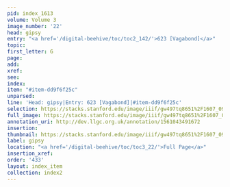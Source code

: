 ```yaml
---
pid: index_1613
volume: Volume 3
image_number: '22'
head: gipsy
entry: "<a href='/digital-beehive/toc/toc2_142/'>623 [Vagabond]</a>"
topic: 
first_letter: G
page: 
add: 
xref: 
see: 
index: 
item: "#item-dd9f6f25c"
unparsed: 
line: 'Head: gipsy|Entry: 623 [Vagabond]|#item-dd9f6f25c'
selection: https://stacks.stanford.edu/image/iiif/gw497tq8651%2F1607_0965/408,2120,363,143/full/0/default.jpg
full_image: https://stacks.stanford.edu/image/iiif/gw497tq8651%2F1607_0965/full/full/0/default.jpg
annotation_uri: http://dev.llgc.org.uk/annotation/1561043491672
insertion: 
thumbnail: https://stacks.stanford.edu/image/iiif/gw497tq8651%2F1607_0965/408,2120,363,143/150,/0/default.jpg
label: gipsy
location: "<a href='/digital-beehive/toc/toc3_22/'>Full Page</a>"
insertion_xref: 
order: '433'
layout: index_item
collection: index2
---
```

